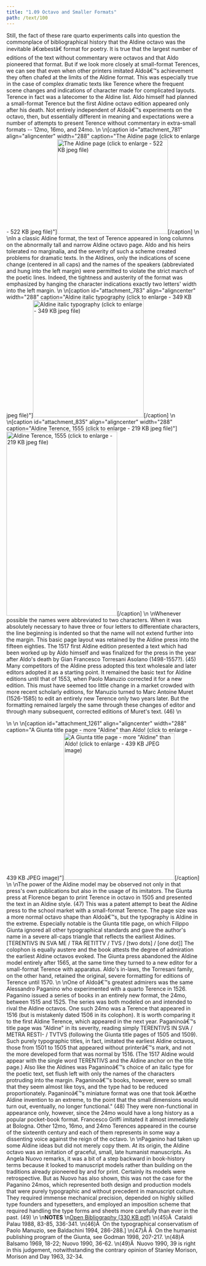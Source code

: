 ```yaml
---
title: "1.09 Octavo and Smaller Formats"
path: /text/100
---
```

Still, the fact of these rare quarto experiments calls into question the commonplace of bibliographical history that the Aldine octavo was the inevitable â€œbestâ€ format for poetry. It is true that the largest number of editions of the text without commentary were octavos and that Aldo pioneered that format. But if we look more closely at small-format Terences, we can see that even when other printers imitated Aldoâ€™s achievement they often chafed at the limits of the Aldine format. This was especially true in the case of complex dramatic texts like Terence where the frequent scene changes and indications of character made for complicated layouts. Terence in fact was a latecomer to the Aldine list. Aldo himself had planned a small-format Terence but the first Aldine octavo edition appeared only after his death. Not entirely independent of Aldoâ€™s experiments on the octavo, then, but essentially different in meaning and expectations were a number of attempts to present Terence without commentary in extra-small formats -- 12mo, 16mo, and 24mo.\n\n[caption id="attachment_781" align="aligncenter" width="288" caption="The Aldine page (click to enlarge - 522 KB jpeg file)"]<a rel="pop-up" href="http://www.humanismforsale.org/text/images_full/1.00_Chapter_One/Wing-ZP-535-.A3625-Comoediae-26v-27r.jpg"><img class="size-full wp-image-781" title="wing-zp-535-a3625-comoediae-26v-27r-thumb" src="http://www.humanismforsale.org/text/wp-content/uploads/2008/11/wing-zp-535-a3625-comoediae-26v-27r-thumb.jpg" alt="The Aldine page (click to enlarge - 522 KB jpeg file)" width="288" height="246" /></a>[/caption]\n\nIn a classic Aldine format, the text of Terence appeared in long columns on the abnormally tall and narrow Aldine octavo page. Aldo and his heirs tolerated no marginalia, and the severity of such a scheme created problems for dramatic texts. In the Aldines, only the indications of scene change (centered in all caps) and the names of the speakers (abbreviated and hung into the left margin) were permitted to violate the strict march of the poetic lines. Indeed, the tightness and austerity of the format was emphasized by hanging the character indications exactly two letters' width into the left margin.\n\n[caption id="attachment_783" align="aligncenter" width="288" caption="Aldine italic typography (click to enlarge - 349 KB jpeg file)"]<a rel="pop-up" href="http://www.humanismforsale.org/text/images_full/1.00_Chapter_One/Wing-ZP-535-.A3625-Comoediae,-DETAIL-pg.57v.jpg"><img class="size-full wp-image-783" title="wing-zp-535-a3625-comoediae-detail-pg57v-thumb" src="http://www.humanismforsale.org/text/wp-content/uploads/2008/11/wing-zp-535-a3625-comoediae-detail-pg57v-thumb.jpg" alt="Aldine italic typography (click to enlarge - 349 KB jpeg file)" width="288" height="305" /></a>[/caption]\n\n[caption id="attachment_835" align="aligncenter" width="288" caption="Aldine Terence, 1555 (click to enlarge - 219 KB jpeg file)"]<a rel="pop-up" href="http://www.humanismforsale.org/text/images_full/1.00_Chapter_One/Wing-ZP-535-.A36322-Terentii-Comoediae-Sex-title-page.jpg"><img class="size-full wp-image-835" title="wing-zp-535-a36322-terentii-comoediae-sex-title-page-thumb" src="http://www.humanismforsale.org/text/wp-content/uploads/2008/11/wing-zp-535-a36322-terentii-comoediae-sex-title-page-thumb.jpg" alt="Aldine Terence, 1555 (click to enlarge - 219 KB jpeg file)" width="288" height="479" /></a>[/caption]\n\nWhenever possible the names were abbreviated to two characters. When it was absolutely necessary to have three or four letters to differentiate characters, the line beginning is indented so that the name will not extend further into the margin. This basic page layout was retained by the Aldine press into the fifteen eighties. The 1517 first Aldine edition presented a text which had been worked up by Aldo himself and was finalized for the press in the year after Aldo's death by Gian Francesco Torresani Asolano (1498-1557?). (45) Many competitors of the Aldine press adopted this text wholesale and later editors adopted it as a starting point. It remained the basic text for Aldine editions until that of 1553, when Paolo Manuzio corrected it for a new edition. This must have seemed too little change in a market crowded with more recent scholarly editions, for Manuzio turned to Marc Antoine Muret (1526-1585) to edit an entirely new Terence only two years later. But the formatting remained largely the same through these changes of editor and through many subsequent, corrected editions of Muret's text. (46)\n<p style="text-align: center;"></p>\n\n\n[caption id="attachment_1261" align="aligncenter" width="288" caption="A Giunta title page - more &quot;Aldine&quot; than Aldo! (click to enlarge - 439 KB JPEG image)"]<a rel="pop-up" href="http://www.humanismforsale.org/text/images_full/1.00_Chapter_One/HFS_106.01.jpg"><img class="size-full wp-image-1261 " title="HFS_106.01-thumb" src="http://www.humanismforsale.org/text/wp-content/uploads/2008/09/HFS_106.01-thumb.jpg" alt="A Giunta title page - more &quot;Aldine&quot; than Aldo! (click to enlarge - 439 KB JPEG image)" width="288" height="382" /></a>[/caption]\n\nThe power of the Aldine model may be observed not only in that press's own publications but also in the usage of its imitators. The Giunta press at Florence began to print Terence in octavo in 1505 and presented the text in an Aldine style. (47) This was a patent attempt to beat the Aldine press to the school market with a small-format Terence. The page size was a more normal octavo shape than Aldoâ€™s, but the typography is Aldine in the extreme. Especially notable is the Giunta title page, on which Filippo Giunta ignored all other typographical standards and gave the author's name in a severe all-caps triangle that reflects the earliest Aldines. [TERENTIVS IN SVA ME / TRA RETITTV / TVS / [two dots] / [one dot]] The colophon is equally austere and the book attests the degree of admiration the earliest Aldine octavos evoked. The Giunta press abandoned the Aldine model entirely after 1565, at the same time they turned to a new editor for a small-format Terence with apparatus. Aldo's in-laws, the Torresani family, on the other hand, retained the original, severe formatting for editions of Terence until 1570.\n\nOne of Aldoâ€™s greatest admirers was the same Alessandro Paganino who experimented with a quarto Terence in 1526. Paganino issued a series of books in an entirely new format, the 24mo, between 1515 and 1525. The series was both modeled on and intended to rival the Aldine octavos. One such 24mo was a Terence that appeared in 1516 (but is mistakenly dated 1506 in its colophon). It is worth comparing it to the first Aldine Terence, which appeared in the next year. Paganinoâ€™s title page was "Aldine" in its severity, reading simply TERENTIVS IN SVA / METRA RESTI- / TVTVS (following the Giunta title pages of 1505 and 1509). Such purely typographic titles, in fact, imitated the earliest Aldine octavos, those from 1501 to 1505 that appeared without printerâ€™s mark, and not the more developed form that was normal by 1516. (The 1517 Aldine would appear with the single word TERENTIVS and the Aldine anchor on the title page.) Also like the Aldines was Paganinoâ€™s choice of an italic type for the poetic text, set flush left with only the names of the characters protruding into the margin. Paganinoâ€™s books, however, were so small that they seem almost like toys, and the type had to be reduced proportionately. Paganinoâ€™s miniature format was one that took â€œthe Aldine invention to an extreme, to the point that the small dimensions would turn out, eventually, no longer functional." (48) They were non-functional in appearance only, however, since the 24mo would have a long history as a popular pocket-book format. Francesco Griffi imitated it almost immediately at Bologna. Other 12mo, 16mo, and 24mo Terences appeared in the course of the sixteenth century and each of them represents in some way a dissenting voice against the reign of the octavo.\n\nPaganino had taken up some Aldine ideas but did not merely copy them. At its origin, the Aldine octavo was an imitation of graceful, small, late humanist manuscripts. As Angela Nuovo remarks, it was a bit of a step backward in book-history terms because it looked to manuscript models rather than building on the traditions already pioneered by and for print. Certainly its models were retrospective. But as Nuovo has also shown, this was not the case for the Paganino 24mos, which represented both design and production models that were purely typographic and without precedent in manuscript culture. They required immense mechanical precision, depended on highly skilled type founders and typesetters, and employed an imposition scheme that required handling the type forms and sheets more carefully than ever in the past. (49)\n\n<strong>NOTES</strong>\n<a href="http://www.humanismforsale.org/bibliography.pdf" target="new">Open Bibliography (330 KB pdf)</a>\n(45)Â  Cataldi Palau 1988, 83-85, 336-341.\n(46)Â  On the typographical conservatism of Paolo Manuzio, see Baldachini 1994, 286-288.]\n(47)Â Â  On the humanist publishing program of the Giunta, see Godman 1998, 207-217.\n(48)Â  Balsamo 1969, 18-22; Nuovo 1990, 36-62.\n(49)Â  Nuovo 1990, 39 is right in this judgement, notwithstanding the contrary opinion of Stanley Morison, Morison and Day 1963, 32-34.

